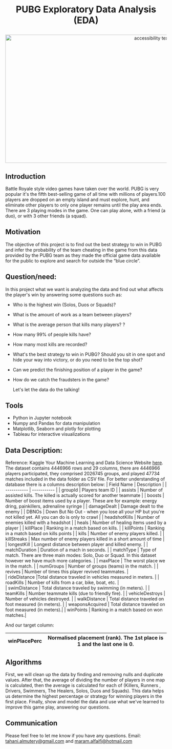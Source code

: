 # <p align="center"> PUBG Exploratory Data Analysis (EDA)
<p align="center">
<img src="https://www.vga4a.com/wp-content/uploads/youtubegaming2560_1440.jpg" width="900" height="400" class="center" alt="accessibility text">

## Introduction 
Battle Royale style video games have taken over the world. PUBG is very popular it's the fifth best-selling game of all time with millions of players.100 players are dropped on an empty island and must explore, hunt, and eliminate other players to only one player remains until the play area ends. There are 3 playing modes in the game. One can play alone, with a friend (a duo), or with 3 other friends (a squad).

## Motivation <br>
The objective of this project is to find out the best strategy to win in PUBG and infer the probability of the team cheating in the game from this data provided by the PUBG team as they made the official game data available for the public to explore and search for outside the “blue circle”.
## Question/need:
In this project what we want is analyzing the data and find out what affects the player's win by answering some questions such as:
* Who is the highest win (Solos, Duos or Squads)?
* What is the amount of work as a team between players?
* What is the average person that kills many players? ?
* How many  99% of people kills have?  
* How many most kills are recorded?
* What's the best strategy to win in PUBG? Should you sit in one spot and hide your way into victory, or do you need to be the top shot? 
* Can we predict the finishing position of a player in the game?
* How do we catch the fraudsters in the game?
  <br>
  
  Let's let the data do the talking!
  
## Tools
*	Python in Jupyter notebook 
*	Numpy and Pandas for data manipulation
*	Matplotlib, Seaborn and plotly for plotting
*	Tableau for interactive visualizations
## Data Description:
Reference: Kaggle Your Machine Learning and Data Science Website [here](https://www.kaggle.com/c/pubg-finish-placement-prediction/overview).
The dataset contains 4446966 rows and 29 columns, there are 4446966 players participated, they comprised 2026745 groups, and played 47734 matches included in the data folder as CSV file. For better understanding of database there is a columns description below:
| Field Name	     | Description |
| ----------- | ----------- |
| groupId     | Players team ID      |
| assists     | Number of assisted kills. The killed is actually scored for another teammate        |
| boosts      | Number of boost items used by a player. These are for example: energy dring, painkillers, adrenaline syringe |
| damageDealt | Damage dealt to the enemy |
| DBNOs       | Down But No Out - when you lose all your HP but you're not killed yet. All you can do is only to crawl |
| headshotKills      | Number of enemies killed with a headshot |
| heals      |  Number of healing items used by a player |
| killPlace      | Ranking in a match based on kills. |
| killPoints      | Ranking in a match based on kills points |
| kills      | Number of enemy players killed. |
| killStreaks      | Max number of enemy players killed in a short amount of time |
| longestKill      | Longest distance between player and killed enemy. |
| matchDuration      | Duration of a mach in seconds. |
| matchType      | Type of match. There are three main modes: Solo, Duo or Squad. In this dataset however we have much more categories. |
| maxPlace      | The worst place we in the match. |
| numGroups      | Number of groups (teams) in the match. |
| revives      | Number of times this player revived teammates. |  
| rideDistance       |Total distance traveled in vehicles measured in meters. |
| roadKills       | Number of kills from a car, bike, boat, etc. |  
| swimDistance      | Total distance traveled by swimming (in meters). |
| teamKills      | Number teammate kills (due to friendly fire). |
| vehicleDestroys      | Number of vehicles destroyed. |
| walkDistance      | Total distance traveled on foot measured (in meters). |
| weaponsAcquired     | Total distance traveled on foot measured (in meters).|
| winPoints      | Ranking in a match based on won matches.|

And our target column:

| winPlacePerc      | Normalised placement (rank). The 1st place is 1 and the last one is 0. |
| ----------- | ----------- |

## Algorithms
First, we will clean up the data by finding and removing nulls and duplicate values.
After that, the average of dividing the number of players in one map is calculated, then the average is calculated for each of (Killers, Runners , Drivers, Swimmers, The Healers, Solos, Duos and Squads).
This data helps us determine the highest percentage or strategy for winning players in the first place.
Finally, show and model the data and use what we've learned to improve this game play, answering our questions.

## Communication
Please feel free to let me know if you have any questions.
Email:  tahani.almutery@gmail.com and maram.alfaifi@hotmail.com

